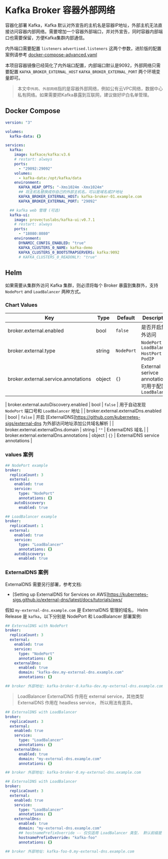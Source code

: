 # Kafka Broker 容器外部网络

容器化部署 Kafka，Kafka 默认对外宣告的主机名是容器IP地址，外部主机无法直接访问容器内部网络。需要增加一个容器外部端口，并对外宣告，同时容器内部端口也需要保留，方便Kafka集群内部通信。

内外端口需要配置 `listeners` `advertised.listeners` 这两个参数，进阶版的配置案例请参考 [docker-compose-advanced.yaml](https://github.com/itboon/kafka-docker/blob/main/examples/docker-compose-advanced.yml)

本项目容器镜像已经简化了内外端口配置，内部端口默认是9092，外部网络只需要配置 `KAFKA_BROKER_EXTERNAL_HOST` `KAFKA_BROKER_EXTERNAL_PORT` 两个环境变量即可。

> 本文中`外网`、`外部网络`指的是容器外部网络，例如公有云VPC网络，数据中心私有网络。如果需要把Kafka暴露到互联网，建议做好IP白名单管理。

## Docker Compose

``` yaml
version: "3"

volumes:
  kafka-data: {}

services:
  kafka:
    image: kafkace/kafka:v3.6
    # restart: always
    ports:
      - "29092:29092"
    volumes:
      - kafka-data:/opt/kafka/data
    environment:
      KAFKA_HEAP_OPTS: "-Xms1024m -Xmx1024m"
      ## 将主机名替换成你自己的外部主机名，可以是域名或IP地址
      KAFKA_BROKER_EXTERNAL_HOST: kafka-broker-01.example.com
      KAFKA_BROKER_EXTERNAL_PORT: "29092"

  ## kafka web 管理 (可选)
  kafka-ui:
    image: provectuslabs/kafka-ui:v0.7.1
    # restart: always
    ports:
      - "18080:8080"
    environment:
      DYNAMIC_CONFIG_ENABLED: "true"
      KAFKA_CLUSTERS_0_NAME: kafka-demo
      KAFKA_CLUSTERS_0_BOOTSTRAPSERVERS: kafka:9092
      # KAFKA_CLUSTERS_0_READONLY: "true"

```

## Helm

如果需要从集群外访问 Kafka 集群，则必须将每个 Broker 暴露到集群外，支持 `NodePort` and `LoadBalancer` 两种方式。

### Chart Values

| Key | Type | Default | Description |
|-----|------|---------|-------------|
| broker.external.enabled | bool | `false` | 是否开启集群外访问 |
| broker.external.type | string | `NodePort` | `NodePort` `LoadBalancer` `HostPort` or `PodIP` |
| broker.external.service.annotations | object | `{}` | External serivce annotations, 可用于配置 `LoadBalancer` |

| broker.external.autoDiscovery.enabled | bool | `false` | 用于自动发现 `NodePort` 端口号和 `LoadBalancer` 地址 |
| broker.external.externalDns.enabled | bool | `false` | 开启 [ExternalDNS]<https://github.com/kubernetes-sigs/external-dns> 为外部访问地址添加公共域名解析 |
| broker.external.externalDns.domain | string | `""` | ExternalDNS 域名 |
| broker.external.externalDns.annotations | object | `{}` | ExternalDNS service annotations |

### values 案例

``` yaml
## NodePort example
broker:
  replicaCount: 3
  external:
    enabled: true
    service:
      type: "NodePort"
      annotations: {}
    autoDiscovery:
      enabled: true
```

``` yaml
## LoadBalancer example
broker:
  replicaCount: 1
  external:
    enabled: true
    service:
      type: "LoadBalancer"
      annotations: {}
    autoDiscovery:
      enabled: true
```

### ExternalDNS 案例

ExternalDNS 需要另行部署，参考文档:

- [Setting up ExternalDNS for Services on AWS]<https://kubernetes-sigs.github.io/external-dns/latest/docs/tutorials/aws/>

假如 `my-external-dns.example.com` 是 ExternalDNS 管理的域名， Helm Release 是 `kafka`，以下分别是 NodePort 和 LoadBalancer 部署案例:

``` yaml
## ExternalDNS with NodePort
broker:
  replicaCount: 3
  external:
    enabled: true
    service:
      type: "NodePort"
      annotations: {}
    externalDns:
      enabled: true
      domain: "kafka-dev.my-external-dns.example.com"
      annotations: {}

## broker 外部地址: kafka-broker-0.kafka-dev.my-external-dns.example.com
```

> LoadBalancer ExternalDNS 作用在 external service，其他类型 ExternalDNS 作用在 headless service， 所以用法有差异。

``` yaml
## ExternalDNS with LoadBalancer
broker:
  replicaCount: 3
  external:
    enabled: true
    service:
      type: "LoadBalancer"
      annotations: {}
    externalDns:
      enabled: true
      domain: "my-external-dns.example.com"
      annotations: {}

## broker 外部地址: kafka-broker-0.my-external-dns.example.com
```

``` yaml
## ExternalDNS with LoadBalancer
broker:
  replicaCount: 3
  external:
    enabled: true
    service:
      type: "LoadBalancer"
      annotations: {}
    externalDns:
      enabled: true
      domain: "my-external-dns.example.com"
      ## hostnamePrefixOverride -- 仅仅适用 LoadBalancer 类型， 默认前缀是 pod name
      hostnamePrefixOverride: "kafka-foo"
      annotations: {}

## broker 外部地址: kafka-foo-0.my-external-dns.example.com
```